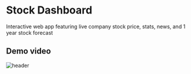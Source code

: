 # Stock Dashboard
 Interactive web app featuring live company stock price, stats, news, and 1 year stock forecast

## Demo video

 ![header](image/stock.gif)

